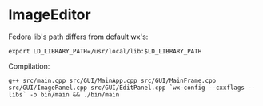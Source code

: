 # ImageEditor

Fedora lib's path differs from default wx's:

```
export LD_LIBRARY_PATH=/usr/local/lib:$LD_LIBRARY_PATH
```

Compilation:

```
g++ src/main.cpp src/GUI/MainApp.cpp src/GUI/MainFrame.cpp src/GUI/ImagePanel.cpp src/GUI/EditPanel.cpp `wx-config --cxxflags --libs` -o bin/main && ./bin/main
```
